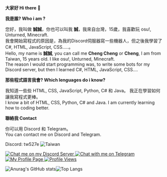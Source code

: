 **大家好 Hi there** 👋

**我是誰? Who i am ?**

您好，我叫做 **誠誠**，你也可以叫我 **誠**，我來自台灣，15歲，我喜歡玩 osu!, Unturned, Minecraft.<br>
我會開始寫程式的原因是，為我的Discord伺服器寫一些機器人，但之後我學習了 C#, HTML, JavaScript, CSS.....。<br>
Hello, my name is **誠誠**, you can call me **Cheng Cheng** or **Cheng**, I am from Taiwan, 15 years old. I like osu!, Unturned, Minecraft.<br>
The reason I would start programming was, to write some bots for my Discord server, but then I learned C#, HTML, JavaScript, CSS….

**那些程式語言我會? Which lenguages do i know?**

我知道一些些 HTML, CSS, JavaScript, Python, C# 和 Java。 我正在學習如何讓我寫程式更棒。<br>
I know a bit of HTML, CSS, Python, C# and Java. I am currently learning how to coding better.

**聯絡我 Contact**

你可以用 Discord 和 Telegram。<br>
You can contact me on Discord and Telegram.

Discord: tw527e <img src="https://img.shields.io/badge/-Taiwan-ff1f4b" alt="Taiwan">

<a href="https://discord.gg/DB2cMyVVy3">
  <img src="https://img.shields.io/badge/-Chat%20on%20Discord%20Server-purple" alt="Chat me on my Discord Server">
</a>

<a href="https://t.me/TW527E">
  <img src="https://img.shields.io/badge/-Chat%20on%20Telegram-blue" alt="Chat with me on Telegram">
</a>

<a href="https://tw527e.eu.org">
  <img src="https://img.shields.io/badge/-My%20Website-brightgreen" alt="My Profile Page">
</a>

<a href="https://github.com/TW527E/TW527E">
  <img src="https://komarev.com/ghpvc/?username=TW527E&color=blueviolet" alt="Profile Views">
</a><br>
  
![Anurag's GitHub stats](https://github-readme-stats.vercel.app/api?username=TW527E&theme=tokyonight&show_icons=true)![Top Langs](https://github-readme-stats.vercel.app/api/top-langs/?username=TW527E&layout=compact&theme=tokyonight)

